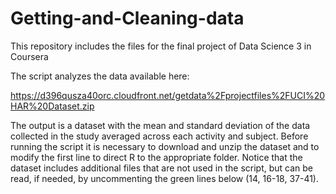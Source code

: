 # Getting-and-Cleaning-data
This repository includes the files for the final project of Data Science 3 in Coursera

The script analyzes the data available here:

https://d396qusza40orc.cloudfront.net/getdata%2Fprojectfiles%2FUCI%20HAR%20Dataset.zip

The output is a dataset with the mean and standard deviation of the data collected in the study averaged across each activity and subject.
Before running the script it is necessary to download and unzip the dataset and to modify the first line to direct R to the appropriate folder.
Notice that the dataset includes additional files that are not used in the script, but can be read, if needed, by uncommenting the green lines below (14, 16-18, 37-41).

